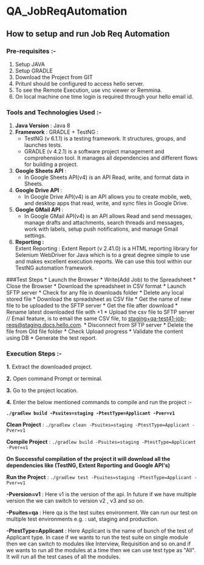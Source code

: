 # QA_JobReqAutomation

## How to setup and run Job Req Automation

### Pre-requisites :-  
  1. Setup JAVA
  2. Setup GRADLE
  3. Download the Project from GIT
  4. Pritunl should be configured to access hello server.
  5. To see the Remote Execution, use vnc viewer or Remmina.
  6. On local machine one time login is required through your hello email id.

### Tools and Technologies Used :-
  1. **Java Version** : Java 8
  2. **Framework** : GRADLE + TestNG :  
     - TestNG (v 6.1.1) is a testing framework. It structures, groups, and launches tests.  
     - GRADLE (v 4.2.1) is a software project management and comprehension tool. It manages all dependencies and different flows for building a project.
  3. **Google Sheets API** :  
  	  - In Google Sheets API(v4)  is an API Read, write, and format data in Sheets.
  4. **Google Drive API** :  
      - In Google Drive API(v4)  is an API allows you to create mobile, web, and desktop apps that read, write, and sync files in Google Drive.
  5. **Google GMail API** :  
      - In Google GMail API(v4)  is an API allows Read and send messages, manage drafts and attachments, search threads and messages, work with labels, setup push notifications, and manage Gmail settings.
  6. **Reporting :**  
  Extent Reporting : Extent Report (v 2.41.0) is a HTML reporting library for Selenium WebDriver for Java which is to a great degree simple to use and makes excellent execution reports. We can use this tool within our TestNG automation framework. 



###Test Steps
     * Launch the Browser
     * Write(Add Job) to the Spreadsheet
     * Close the Browser
     * Download the spreadsheet in CSV format
     * Launch SFTP server
     * Check for any file in downloads folder
     * Delete any local stored file
     * Download the spreadsheet as CSV file
     * Get the name of new file to be uploaded to the SFTP server
     * Get the file after download
     * Rename latest downloaded file with +1
     * Upload the csv file to SFTP server  // Email feature, is to email the same CSV file, to staging+qa-test41-job-reqs@staging.docs.hello.com.
     * Disconnect from SFTP server
     * Delete the file from Old file folder
     * Check Upload progress
     * Validate the content using DB
     * Generate the test report.
     

### Execution Steps :-
**1.** Extract the downloaded project.

**2.** Open command Prompt or terminal.

**3.** Go to the project location.

**4.** Enter the below mentioned commands to compile and run the project :-  

**``./gradlew build -Psuites=staging -PtestType=Applicant -Pver=v1``**


**Clean Project** : ``./gradlew clean -Psuites=staging -PtestType=Applicant -Pver=v1``  
	
**Compile Project** : ``./gradlew build -Psuites=staging -PtestType=Applicant -Pver=v1``  
	

**On Successful compilation of the project it will download all the dependencies like (TestNG, Extent Reporting and Google API's)**
	
**Run the Project** : ``./gradlew test -Psuites=staging -PtestType=Applicant -Pver=v1``
	
     
 **-Pversion=v1** : Here v1 is the version of the api. In future if we have multiple version the we can switch to version v2 , v3 and so on.
 	
 **-Psuites=qa** : Here qa is the test suites environment. We can run our test on multiple test environments e.g. : uat, staging and production.
 	
 **-PtestType=Applicant** : Here Applicant is the name of bunch of the test of Applicant type. In case if we wants to run the test suite on single module then we can switch to modules like Interview, Requisition and so on.and if we wants to run all the modules at a time then we can use test type as "All". It will run all the test cases of all the modules.
 	    